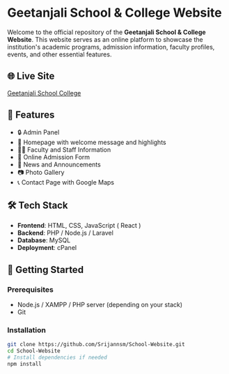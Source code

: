 # Geetanjali School & College Website

Welcome to the official repository of the **Geetanjali School & College Website**. This website serves as an online platform to showcase the institution's academic programs, admission information, faculty profiles, events, and other essential features.

## 🌐 Live Site

[Geetanjali School College](https://www.geetanjalischoolcollege.edu.np)  


## 📌 Features

- 🔒 Admin Panel
- 🏫 Homepage with welcome message and highlights
- 🧑‍🏫 Faculty and Staff Information
- 📝 Online Admission Form
- 📰 News and Announcements
- 📷 Photo Gallery
- 📞 Contact Page with Google Maps

## 🛠️ Tech Stack

- **Frontend**: HTML, CSS, JavaScript ( React )
- **Backend**: PHP / Node.js / Laravel
- **Database**: MySQL 
- **Deployment**: cPanel

## 🚀 Getting Started

### Prerequisites

- Node.js / XAMPP / PHP server (depending on your stack)
- Git

### Installation

```bash
git clone https://github.com/Srijannsm/School-Website.git
cd School-Website
# Install dependencies if needed
npm install
